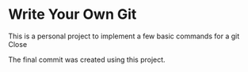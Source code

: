# Write Your Own Git
This is a personal project to implement a few basic commands for a git Close

The final commit was created using this project.
